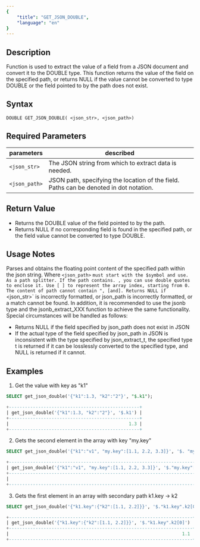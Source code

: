 ```yaml
---
{
    "title": "GET_JSON_DOUBLE",
    "language": "en"
}
---
```


<!-- 
Licensed to the Apache Software Foundation (ASF) under one
or more contributor license agreements.  See the NOTICE file
distributed with this work for additional information
regarding copyright ownership.  The ASF licenses this file
to you under the Apache License, Version 2.0 (the
"License"); you may not use this file except in compliance
with the License.  You may obtain a copy of the License at

  http://www.apache.org/licenses/LICENSE-2.0

Unless required by applicable law or agreed to in writing,
software distributed under the License is distributed on an
"AS IS" BASIS, WITHOUT WARRANTIES OR CONDITIONS OF ANY
KIND, either express or implied.  See the License for the
specific language governing permissions and limitations
under the License.
-->


## Description

Function is used to extract the value of a field from a JSON document and convert it to the DOUBLE type. This function returns the value of the field on the specified path, or returns NULL if the value cannot be converted to type DOUBLE or the field pointed to by the path does not exist.

## Syntax

`DOUBLE GET_JSON_DOUBLE( <json_str>, <json_path>)`

## Required Parameters

| parameters| described|
|------|------|
| `<json_str>`| The JSON string from which to extract data is needed. |
| `<json_path>`| JSON path, specifying the location of the field. Paths can be denoted in dot notation. |

## Return Value

- Returns the DOUBLE value of the field pointed to by the path.
- Returns NULL if no corresponding field is found in the specified path, or the field value cannot be converted to type DOUBLE.

## Usage Notes

Parses and obtains the floating point content of the specified path within the json string.
Where `<json_path>` `must start with the $symbol and use. As a path splitter. If the path contains. , you can use double quotes to enclose it.
Use [ ] to represent the array index, starting from 0.
The content of path cannot contain ", [and].
Returns NULL if `<json_str>` is incorrectly formatted, or json_path is incorrectly formatted, or a match cannot be found.
In addition, it is recommended to use the jsonb type and the jsonb_extract_XXX function to achieve the same functionality.
Special circumstances will be handled as follows:
- Returns NULL if the field specified by json_path does not exist in JSON
- If the actual type of the field specified by json_path in JSON is inconsistent with the type specified by json_extract_t, the specified type t is returned if it can be losslessly converted to the specified type, and NULL is returned if it cannot.

## Examples

1. Get the value with key as "k1"

```sql
SELECT get_json_double('{"k1":1.3, "k2":"2"}', "$.k1");
```

```sql
+-------------------------------------------------+
| get_json_double('{"k1":1.3, "k2":"2"}', '$.k1') |
+-------------------------------------------------+
|                                             1.3 |
+-------------------------------------------------+
```
2. Gets the second element in the array with key "my.key"

```sql
SELECT get_json_double('{"k1":"v1", "my.key":[1.1, 2.2, 3.3]}', '$. "my.key"[1]');
```

```sql
+---------------------------------------------------------------------------+
| get_json_double('{"k1":"v1", "my.key":[1.1, 2.2, 3.3]}', '$."my.key"[1]') |
+---------------------------------------------------------------------------+
|                                                                       2.2 |
+---------------------------------------------------------------------------+
```

3. Gets the first element in an array with secondary path k1.key -&gt; k2
```sql
SELECT get_json_double('{"k1.key":{"k2":[1.1, 2.2]}}', '$."k1.key".k2[0]');
```
```sql
+---------------------------------------------------------------------+
| get_json_double('{"k1.key":{"k2":[1.1, 2.2]}}', '$."k1.key".k2[0]') |
+---------------------------------------------------------------------+
|                                                                 1.1 |
+---------------------------------------------------------------------+
```